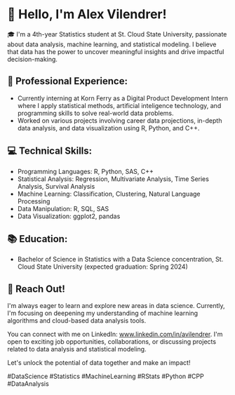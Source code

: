 # 👋 Hello, I'm Alex Vilendrer!

🎓 I'm a 4th-year Statistics student at St. Cloud State University, passionate about data analysis, machine learning, and statistical modeling. I believe that data has the power to uncover meaningful insights and drive impactful decision-making.

## 💼 Professional Experience:
- Currently interning at Korn Ferry as a Digital Product Development Intern where I apply statistical methods, artificial inteligence technology, and programming skills to solve real-world data problems.
- Worked on various projects involving career data projections, in-depth data analysis, and data visualization using R, Python, and C++.

## 💻 Technical Skills:
- Programming Languages: R, Python, SAS, C++
- Statistical Analysis: Regression, Multivariate Analysis, Time Series Analysis, Survival Analysis
- Machine Learning: Classification, Clustering, Natural Language Processing
- Data Manipulation: R, SQL, SAS
- Data Visualization: ggplot2, pandas

## 📚 Education:
- Bachelor of Science in Statistics with a Data Science concentration, St. Cloud State University (expected graduation: Spring 2024)

## 🌱 Reach Out!
I'm always eager to learn and explore new areas in data science. Currently, I'm focusing on deepening my understanding of machine learning algorithms and cloud-based data analysis tools.

You can connect with me on LinkedIn: www.linkedin.com/in/avilendrer. I'm open to exciting job opportunities, collaborations, or discussing projects related to data analysis and statistical modeling.

Let's unlock the potential of data together and make an impact!

#DataScience #Statistics #MachineLearning #RStats #Python #CPP #DataAnalysis
